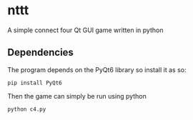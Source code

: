 # nttt

A simple connect four Qt GUI game written in python

## Dependencies

The program depends on the PyQt6 library so install it as so:
```
pip install PyQt6
```

Then the game can simply be run using python
```
python c4.py
```

